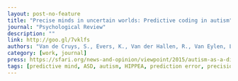 ```yaml
---
layout: post-no-feature
title: "Precise minds in uncertain worlds: Predictive coding in autism"
journal: "Psychological Review"
description: ""
link: http://goo.gl/7vklfs
authors: "Van de Cruys, S., Evers, K., Van der Hallen, R., Van Eylen, L., Boets, B., de-Wit, L., & Wagemans, J."
category: [work, journal]
press: https://sfari.org/news-and-opinion/viewpoint/2015/autism-as-a-disorder-of-prediction-in-a-magical-world
tags: [predictive mind, ASD, autism, HIPPEA, prediction error, precision]
---
```

